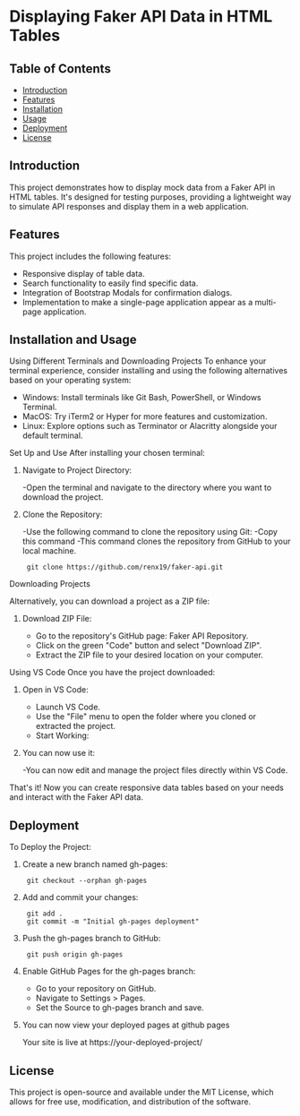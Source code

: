 # Displaying Faker API Data in HTML Tables

## Table of Contents

- [Introduction](#introduction)
- [Features](#features)
- [Installation](#installation)
- [Usage](#usage)
- [Deployment](#deployment)
- [License](#license)

## Introduction

This project demonstrates how to display mock data from a Faker API in HTML tables. It's designed for testing purposes, providing a lightweight way to simulate API responses and display them in a web application.


## Features

This project includes the following features:

- Responsive display of table data.
- Search functionality to easily find specific data.
- Integration of Bootstrap Modals for confirmation dialogs.
- Implementation to make a single-page application appear as a multi-page application.



## Installation and  Usage

Using Different Terminals and Downloading Projects
To enhance your terminal experience, consider installing and using the following alternatives based on your operating system:
	
  - Windows: Install terminals like Git Bash, PowerShell, or Windows Terminal.
  - MacOS: Try iTerm2 or Hyper for more features and customization.
  - Linux: Explore options such as Terminator or Alacritty alongside your default terminal.

Set Up and Use
After installing your chosen terminal:

1. Navigate to Project Directory:

	-Open the terminal and navigate to the directory where you want to download the project.

2. Clone the Repository:
	
	-Use the following command to clone the repository using Git:
	-Copy this command
	-This command clones the repository from GitHub to your local machine.

			
		git clone https://github.com/renx19/faker-api.git


Downloading Projects

Alternatively, you can download a project as a ZIP file:

1. Download ZIP File:

     - Go to the repository's GitHub page: Faker API Repository.
     - Click on the green "Code" button and select "Download ZIP".
     - Extract the ZIP file to your desired location on your computer.


Using VS Code
		Once you have the project downloaded:

1. Open in VS Code:

	- Launch VS Code.
	- Use the "File" menu to open the folder where you cloned or extracted the project.
	- Start Working:

2. You can now use it:

   	-You can now edit and manage the project files directly within VS Code.


That's it! Now you can create responsive data tables based on your needs and interact with the Faker API data.


## Deployment 

To Deploy the Project:

1. Create a new branch named gh-pages:
   
		git checkout --orphan gh-pages
2. 	Add and commit your changes:
	
   		 git add .
   		 git commit -m "Initial gh-pages deployment"

3. Push the gh-pages branch to GitHub:


   		git push origin gh-pages
   
4.  Enable GitHub Pages for the gh-pages branch:

	- Go to your repository on GitHub.
	- Navigate to Settings > Pages.
	- Set the Source to gh-pages branch and save.

5. You can now view your deployed pages at github pages

      Your site is live at https://your-deployed-project/


## License 

   This project is open-source and available under the MIT License, which allows for free use, modification, and distribution of the software. 





